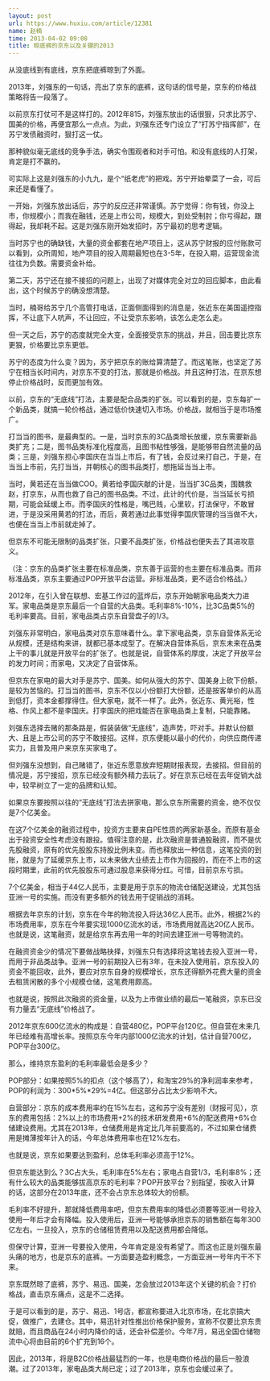 ```yaml
---
layout: post
url: https://www.huxiu.com/article/12381
name: 赵楠
time: 2013-04-02 09:08
title: 晾底裤的京东以及关键的2013
---
```

从没底线到有底线，京东把底裤晾到了外面。

2013年，刘强东的一句话，亮出了京东的底裤，这句话的信号是，京东的价格战策略将告一段落了。

以前京东打仗可不是这样打的。2012年815，刘强东放出的话很狠，只求比苏宁、国美的价格，再便宜那么一点点。为此，刘强东还专门设立了“打苏宁指挥部”，在苏宁发债融资时，狠打这一仗。

那种貌似毫无底线的竞争手法，确实令围观者和对手可怕。和没有底线的人打架，肯定是打不赢的。

可实际上这是刘强东的小九九，是个“纸老虎”的把戏。苏宁开始晕菜了一会，可后来还是看懂了。

一开始，刘强东放出话后，苏宁的反应还非常谨慎。苏宁觉得：你有钱，你没上市，你规模小；而我在融钱，还是上市公司，规模大，到处受制肘；你亏得起，跟得起，我却耗不起。这是刘强东刚开始发招时，苏宁最初的思考逻辑。

当时苏宁也的确缺钱，大量的资金都套在地产项目上，这从苏宁财报的应付账款可以看到，众所周知，地产项目的投入周期最短也在3-5年，在投入期，运营现金流往往为负数。需要资金补给。

第二天，苏宁还在接不接招的问题上，出现了对媒体完全对立的回应脚本，由此看出，这个时候苏宁的确没想清楚。

当时，楠哥给苏宁几个高管打电话，正面侧面得到的消息是，张近东在美国遥控指挥，不让底下人吭声，不让回应，不让受京东影响，该怎么走怎么走。

但一天之后，苏宁的态度就完全大变，全面接受京东的挑战，并且，回击要比京东更狠，价格要比京东更低。

苏宁的态度为什么变？因为，苏宁把京东的账给算清楚了。而这笔账，也坚定了苏宁在相当长时间内，对京东不变的打法，那就是价格战。并且这种打法，在京东想停止价格战时，反而更加有效。

以前，京东的“无底线”打法，主要是配合品类的扩张。可以看到的是，京东每扩一个新品类，就搞一轮价格战，通过低价快速切入市场。价格战，就相当于是市场推广。

打当当的图书，是最典型的。一是，当时京东的3C品类增长放缓，京东需要新品类扩充；二是，图书品类标准化程度高，且图书粘性够强，是能够带自然流量的品类；三是，刘强东担心李国庆在当当上市后，有了钱，会反过来打自己，于是，在当当上市前，先打当当，并朝核心的图书品类打，想拖延当当上市。

当时，黄若还在当当做COO。黄若给李国庆献的计是，当当扩3C品类，围魏救赵，打京东，从而也救了自己的图书品类。不过，此计的代价是，当当延长亏损期，可能会延缓上市。而李国庆的性格是，嘴巴贱，心里软，打法保守，不敢冒进，于是没采用黄若的打法，而后，黄若通过此事觉得李国庆管理的当当做不大，也便在当当上市前就走掉了。

但京东不可能无限制的品类扩张，只要不品类扩张，价格战也便失去了其进攻意义。

（注：京东的品类扩张主要在标准品类，京东善于运营的也主要在标准品类。而非标准品类，京东主要通过POP开放平台运营。非标准品类，更不适合价格战。）

2012年，在引入曾在联想、宏基工作过的蓝烨后，京东开始朝家电品类大力进军。家电品类是京东最后一个自营的大品类。毛利率8%-10%，比3C品类5%的毛利率要高。目前，家电品类占京东自营盘子的1/3。

刘强东非常明白，家电品类对京东意味着什么。拿下家电品类，京东自营体系无论从规模，还是结构来讲，就都已基本成型了。在解决自营体系后，京东未来在品类上干的事儿就是开放平台的扩张了。也就是说，自营体系的厚度，决定了开放平台的发力时间；而家电，又决定了自营体系。

但京东在家电的最大对手是苏宁、国美。如何从强大的苏宁、国美身上砍下份额，是较为苦恼的。打当当的图书，京东不仅以小份额打大份额，还是按客单价的从高到低打，资本金都撑得住。但大家电，就不一样了。此外，张近东、黄光裕，性格、作风上都不是李国庆。打李国庆的把戏能否在家电品类上复制，只能靠赌。

刘强东选择去赌的那条路是，假装装做“无底线”，造声势，吓对手。并默认份额大、且是上市公司的苏宁不敢接招。这样，京东便能以最小的代价，向供应商传递实力，且普及用户来京东买家电了。

但刘强东没想到，自己赌错了，张近东愿意放弃短期财报表现，去接招。但目前的情况是，苏宁接招，京东已经没有额外精力去玩了。好在京东已经在去年促销大战中，较早树立了一定的品牌和认知。

如果京东要按照以往的“无底线”打法去拼家电，那么京东所需要的资金，绝不仅仅是7个亿美金。

在这7个亿美金的融资过程中，投资方主要来自PE性质的两家新基金。而原有基金出于投资安全性考虑没有跟投。值得注意的是，此次融资是普通股融资，而不是优先股融资，原有的优先股股东持股比例未变。而也释放出一种信息，这笔投资的到账，就是为了延缓京东上市，以未来做大业绩去上市作为回报的，而在不上市的这段时期里，此前的优先股股东可通过股息来获得分红。可惜，目前京东亏损。

7个亿美金，相当于44亿人民币，主要是用于京东的物流仓储配送建设，尤其包括亚洲一号的实施。而没有更多额外的钱去用于促销战的消耗。

根据去年京东的计划，京东在今年的物流投入将达36亿人民币。此外，根据2%的市场费用率，京东在今年要实现1000亿流水的话，市场费用就高达20亿人民币。也就是说，这笔融资，就是给京东再去用一年的时间去建亚洲一号等物流的。

在融资资金少的情况下要做战略抉择，刘强东只有选择将这笔钱去投入亚洲一号，而用于非品类战争。亚洲一号的前期投入已有3年，在未投入使用前，京东投入的资金不能回收，此外，要应对京东自身的规模增长，京东还得额外花费大量的资金去租赁闲散的多个小规模仓储，这笔费用颇高。

也就是说，按照此次融资的资金量，以及为上市做业绩的最后一笔融资，京东已没有力量去“无底线”价格战了。

2012年京东600亿流水的构成是：自营480亿，POP平台120亿。但自营在未来几年已经难有高增长率。按照京东今年内部1000亿流水的计划，估计自营700亿，POP平台300亿。

那么，维持京东盈利的毛利率最低会是多少？

POP部分：如果按照5%的扣点（这个够高了），和淘宝29%的净利润率来参考，POP的利润为：300*5%*29%=4亿。但这部分占比太少影响不大。

自营部分：京东的成本费用率约在15%左右，这和苏宁没有差别（财报可见），京东的费用包括：2%以上的市场费用+2%的技术研发费用+6%的配送费用+6%仓储建设费用。尤其在2013年，仓储费用是肯定比几年前要高的，不过如果仓储费用是摊薄按年计入的话，今年总体费用率也在12%左右。

也就是说，京东如果要达到盈利，总体毛利率必须高于12%。

但京东能达到么？3C占大头，毛利率在5%左右；家电占自营1/3，毛利率8%；还有什么较大的品类能够拔高京东的毛利率？POP开放平台？别指望，按收入计算的话，这部分在2013年底，还不会占京东总体较大的份额。

毛利率不好提升，那就降低费用率吧，但京东费用率的降低必须要等亚洲一号投入使用一年后才会有降幅。投入使用后，亚洲一号能够承担京东的销售额在每年300亿左右。一旦投入，京东的仓储租赁费用以及配送费用都会降低。

但保守计算，亚洲一号要投入使用，今年肯定是没有希望了。而这也正是刘强东最头痛的地方，也是京东的底裤。一方面要造盈利概念，一方面亚洲一号年内干不下来。

京东既然晾了底裤，苏宁、易迅、国美，怎会放过2013年这个关键的机会？打价格战，直击京东痛点，这是不二选择。

于是可以看到的是，苏宁、易迅、1号店，都宣称要进入北京市场，在北京搞大促，做推广，去建仓。其中，易迅针对性推出价格保护服务，宣称不仅要比京东贵就赔，而且商品在24小时内降价的话，还会补偿差价。今年7月，易迅全国仓储物流中心将由目前的6个扩充到16个。

因此，2013年，将是B2C价格战最猛烈的一年，也是电商价格战的最后一股浪潮。过了2013年，家电品类大局已定；过了2013年，京东也会缓过来了。

